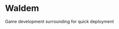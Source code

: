 # Waldem
<PackageReference Include="Waldem" Version="1.0.0" />
Game development surrounding for quick deployment
